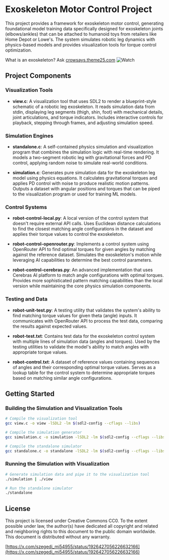 # Exoskeleton Motor Control Project

This project provides a framework for exoskeleton motor control, generating foundational model training data specifically designed for exoskeleton joints (elbows/ankles) that can be attached to humanoid toys from retailers like Home Depot or Lowe's. The system simulates robotic leg dynamics with physics-based models and provides visualization tools for torque control optimization.

What is an exoskeleton? Ask [crowsays.theme25.com](https://crowsays.theme25.com)
![Watch](https://customer-fq0kivaejizo88pg.cloudflarestream.com/d5fc5fbbf0774dbb5cd19fc816d20230/watch)

## Project Components

### Visualization Tools
- **view.c**: A visualization tool that uses SDL2 to render a blueprint-style schematic of a robotic leg exoskeleton. It reads simulation data from stdin, displaying leg segments (thigh, shin, foot) with mechanical details, joint articulations, and torque indicators. Includes interactive controls for playback, stepping through frames, and adjusting simulation speed.

### Simulation Engines
- **standalone.c**: A self-contained physics simulation and visualization program that combines the simulation logic with real-time rendering. It models a two-segment robotic leg with gravitational forces and PD control, applying random noise to simulate real-world conditions.

- **simulation.c**: Generates pure simulation data for the exoskeleton leg model using physics equations. It calculates gravitational torques and applies PD control with noise to produce realistic motion patterns. Outputs a dataset with angular positions and torques that can be piped to the visualization program or used for training ML models.

### Control Systems
- **robot-control-local.py**: A local version of the control system that doesn't require external API calls. Uses Euclidean distance calculations to find the closest matching angle configurations in the dataset and applies their torque values to control the exoskeleton.

- **robot-control-openrouter.py**: Implements a control system using OpenRouter API to find optimal torques for given angles by matching against the reference dataset. Simulates the exoskeleton's motion while leveraging AI capabilities to determine the best control parameters.

- **robot-control-cerebras.py**: An advanced implementation that uses Cerebras AI platform to match angle configurations with optimal torques. Provides more sophisticated pattern matching capabilities than the local version while maintaining the core physics simulation components.

### Testing and Data
- **robot-unit-test.py**: A testing utility that validates the system's ability to find matching torque values for given theta (angle) inputs. It communicates with OpenRouter API to process the test data, comparing the results against expected values.

- **robot-test.txt**: Contains test data for the exoskeleton control system with multiple lines of simulation data (angles and torques). Used by the testing utilities to validate the model's ability to match angles with appropriate torque values.

- **robot-control.txt**: A dataset of reference values containing sequences of angles and their corresponding optimal torque values. Serves as a lookup table for the control system to determine appropriate torques based on matching similar angle configurations.

## Getting Started

### Building the Simulation and Visualization Tools
```bash
# Compile the visualization tool
gcc view.c -o view -lSDL2 -lm $(sdl2-config --cflags --libs)

# Compile the simulation generator
gcc simulation.c -o simulation -lSDL2 -lm $(sdl2-config --cflags --libs)

# Compile the standalone simulator
gcc standalone.c -o standalone -lSDL2 -lm $(sdl2-config --cflags --libs)
```

### Running the Simulation with Visualization
```bash
# Generate simulation data and pipe it to the visualization tool
./simulation | ./view

# Run the standalone simulator
./standalone
```

## License
This project is licensed under Creative Commons CC0. To the extent possible under law, the author(s) have dedicated all copyright and related and neighboring rights to this document to the public domain worldwide. This document is distributed without any warranty.

[https://x.com/szegedi_mi54955/status/1926427056226632166](https://x.com/szegedi_mi54955/status/1926427056226632166)
